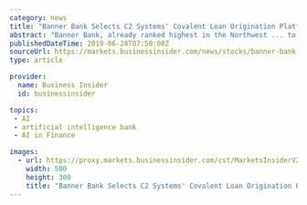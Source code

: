 ```yaml
---
category: news
title: "Banner Bank Selects C2 Systems' Covalent Loan Origination Platform for Consumer and Business Banking"
abstract: "Banner Bank, already ranked highest in the Northwest ... to offering a highly intuitive user interface coupled with an artificial intelligence engine that enables quick, high quality, consistent ..."
publishedDateTime: 2019-06-28T07:50:00Z
sourceUrl: https://markets.businessinsider.com/news/stocks/banner-bank-selects-c2-systems-covalent-loan-origination-platform-for-consumer-and-business-banking-1028316292
type: article

provider:
  name: Business Insider
  id: businessinsider

topics:
 - AI
 - artificial intelligence bank
 - AI in Finance

images:
  - url: https://proxy.markets.businessinsider.com/cst/MarketsInsiderV2/Share/chart.aspx?instruments=300013,998434,1059,333&amp;style=miniweiss5025&amp;period=IntradayAvailability&amp;timezone=Eastern Standard Time&amp;la=2&amp;height=30&amp;width=60
    width: 500
    height: 300
    title: "Banner Bank Selects C2 Systems' Covalent Loan Origination Platform for Consumer and Business Banking"
---
```


